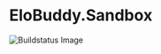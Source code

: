 # EloBuddy.Sandbox
![Buildstatus Image](http://ci.elobuddy.net/buildStatus/icon?job=EloBuddy.Sandbox)

